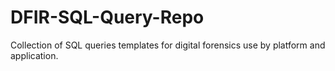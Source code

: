 # DFIR-SQL-Query-Repo
Collection of SQL queries templates for digital forensics use by platform and application.
